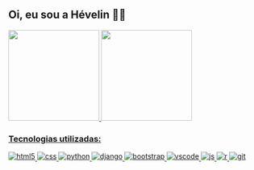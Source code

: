 ## Oi, eu sou a Hévelin 👋😎

<div>
  <a href="https://github.com/hevelinlima"> 
  <img height="180em" src="https://github-readme-stats.vercel.app/api?username=hevelinlima&show_icons=true&theme=nightowl" />
  <img height="180em" src="https://github-readme-stats.vercel.app/api/top-langs/?username=hevelinlima&layout=compact&langs_count=6&theme=nightowl" />
</div>

### Tecnologias utilizadas:



<div style="display: inline_block">
 
  <img align="center" alt="html5" src="https://img.shields.io/badge/HTML5-E34F26?style=for-the-badge&logo=html5&logoColor=white" style="margin-bottom: 10px" />
  <img align="center" alt="css" src="https://img.shields.io/badge/CSS3-1572B6?style=for-the-badge&logo=css3&logoColor=white" style="margin-bottom: 10px" />
  <img align="center" alt="python" src="https://img.shields.io/badge/python-3670A0?style=for-the-badge&logo=python&logoColor=yellow" style="margin-bottom: 10px" />
  <img align="center" alt="django" src="https://img.shields.io/badge/django-%23092E20.svg?style=for-the-badge&logo=django&logoColor=white" style="margin-bottom: 10px" />
  <img align="center" alt="bootstrap" src="https://img.shields.io/badge/bootstrap-%238511FA.svg?style=for-the-badge&logo=bootstrap&logoColor=white" style="margin-bottom: 10px" />
  <img align="center" alt="vscode" src="https://img.shields.io/badge/Visual%20Studio%20Code-0078d7.svg?style=for-the-badge&logo=visual-studio-code&logoColor=white" style="margin-bottom: 10px" />
  <img align="center" alt="js" src="https://img.shields.io/badge/JavaScript-F7DF1E?style=for-the-badge&logo=javascript&logoColor=black" style="margin-bottom: 10px" />
  <img align="center" alt="r" src="https://img.shields.io/badge/r-%23276DC3.svg?style=for-the-badge&logo=r&logoColor=white" style="margin-bottom: 10px" />
  <img align="center" alt="git" src="https://img.shields.io/badge/git-%23F05033.svg?style=for-the-badge&logo=git&logoColor=black" style="margin-bottom: 10px" />
</div><br/>




